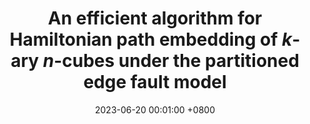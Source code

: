 ---
title:          "An efficient algorithm for Hamiltonian path embedding of $k$-ary $n$-cubes under the partitioned edge fault model"
date:           2023-06-20 00:01:00 +0800
selected:       true
pub:            "IEEE Transactions on Parallel and Distributed Systems,"
pub_date:       "vol. 34, no. 6, pp. 1802-1815, 2023"

cover:          /assets/images/covers/cover2.jpg
authors:
  - Hongbin Zhuang
  - Xiao-Yan Li
  - Jou-Ming Chang
  - Dajin Wang
links:
  Paper: https://ieeexplore.ieee.org/abstract/document/10093117
---